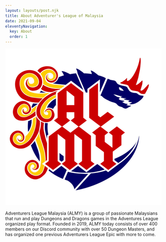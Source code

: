 ```yaml
---
layout: layouts/post.njk
title: About Adventurer's League of Malaysia
date: 2021-09-04
eleventyNavigation:
  key: About
  order: 1
---
```

<div class="text-center">
  <img src="/img/ALMY_Logo.jpeg" class="img-fluid" alt="ALMY Logo">
</div>

Adventurers League Malaysia (ALMY) is a group of passionate Malaysians that run and play Dungeons and Dragons games in the Adventures League organized play format. Founded in 2019, ALMY today consists of over 400 members on our Discord community with over 50 Dungeon Masters, and has organized one previous Adventurers League Epic with more to come.